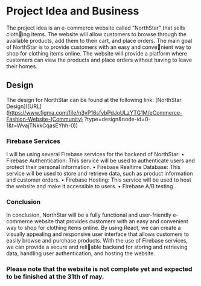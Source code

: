 # Project Idea and Business

The project idea is an e-commerce website called ”NorthStar” that sells clothing items. The website will allow customers to browse through the available
products, add them to their cart, and place orders.
The main goal of NorthStar is to provide customers with an easy and convenient way to shop for clothing items online. The website will provide a platform
where customers can view the products and place orders without having to leave
their homes.

##  Design

The design for NorthStar can be found at the following link:
[NorthStar Design]([URL](https://www.figma.com/file/n3vP16sfybPdJoULzYTG1M/eCommerce-Fashion-Website-(Community)
?type=design&node-id=0-1&t=WvajTNkkCqasEYhh-0))


###  Firebase Services

I will be using several Firebase services for the backend of NorthStar:
• Firebase Authentication: This service will be used to authenticate users
and protect their personal information.
• Firebase Realtime Database: This service will be used to store and retrieve
data, such as product information and customer orders.
• Firebase Hosting: This service will be used to host the website and make
it accessible to users.
• Firebase A/B testing .

### Conclusion

In conclusion, NorthStar will be a fully functional and user-friendly e-commerce
website that provides customers with an easy and convenient way to shop for
clothing items online. By using React, we can create a visually appealing and
responsive user interface that allows customers to easily browse and purchase
products. With the use of Firebase services, we can provide a secure and reliable backend for storing and retrieving data, handling user authentication, and
hosting the website.

### Please note that the website is not complete yet and expected to be finished at the 31th of may.
